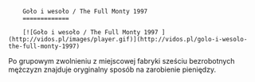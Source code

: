 
        Goło i wesoło / The Full Monty 1997 
        =============
        
        [![Goło i wesoło / The Full Monty 1997 ](http://vidos.pl/images/player.gif)](http://vidos.pl/golo-i-wesolo-the-full-monty-1997)
        
        
 Po grupowym zwolnieniu z miejscowej fabryki sześciu bezrobotnych mężczyzn znajduje oryginalny sposób na zarobienie pieniędzy.
    